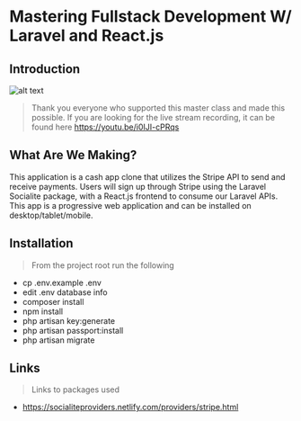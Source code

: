 # Mastering Fullstack Development W/ Laravel and React.js

## Introduction


![alt text](https://jyroneparker.com/wp-content/uploads/2019/04/laravel_react-masterclass-e1557189388530.png "Logo Title Text 1")
> Thank you everyone who supported this master class and made this possible. If you are looking for the live stream recording, it can be found here https://youtu.be/i0IJI-cPRqs

## What Are We Making?

This application is a cash app clone that utilizes the Stripe API to send and receive payments. Users will sign up through Stripe using the Laravel Socialite package, with a React.js frontend to consume our Laravel APIs. This app is a progressive web application and can be installed on desktop/tablet/mobile.

## Installation

> From the project root run the following
- cp .env.example .env
- edit .env database info
- composer install
- npm install
- php artisan key:generate
- php artisan passport:install
- php artisan migrate


## Links
> Links to packages used
- https://socialiteproviders.netlify.com/providers/stripe.html
